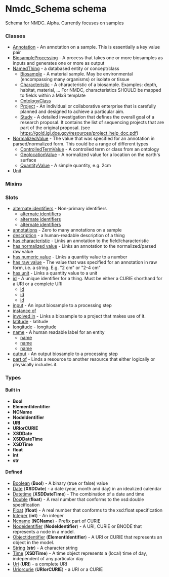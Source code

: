 
# Nmdc_Schema schema


Schema for NMDC. Alpha. Currently focuses on samples


### Classes

 * [Annotation](Annotation.md) - An annotation on a sample. This is essentially a key value pair
 * [BiosampleProcessing](BiosampleProcessing.md) - A process that takes one or more biosamples as inputs and generates one or more as output
 * [NamedThing](NamedThing.md) - a databased entity or concept/class
    * [Biosample](Biosample.md) - A material sample. May be environmental (encompassing many organisms) or isolate or tissue
    * [Characteristic](Characteristic.md) - A characteristic of a biosample. Examples: depth, habitat, material, ... For NMDC, characteristics SHOULD be mapped to fields within a MIxS template
    * [OntologyClass](OntologyClass.md)
    * [Project](Project.md) - An individual or collaborative enterprise that is carefully planned and designed to achieve a particular aim.
    * [Study](Study.md) - A detailed investigation that  defines the overall goal of a research proposal.  It contains the list of sequencing projects that are part of the original proposal. (see https://gold.jgi.doe.gov/resources/project_help_doc.pdf)
 * [NormalizedValue](NormalizedValue.md) - The value that was specified for an annotation in parsed/normalized form. This could be a range of different types
    * [ControlledTermValue](ControlledTermValue.md) - A controlled term or class from an ontology
    * [GeolocationValue](GeolocationValue.md) - A normalized value for a location on the earth's surface
    * [QuantityValue](QuantityValue.md) - A simple quantity, e.g. 2cm
 * [Unit](Unit.md)

### Mixins


### Slots

 * [alternate identifiers](alternate_identifiers.md) - Non-primary identifiers
    * [alternate identifiers](biosample_alternate_identifiers.md)
    * [alternate identifiers](project_alternate_identifiers.md)
    * [alternate identifiers](study_alternate_identifiers.md)
 * [annotations](annotations.md) - Zero to many annotations on a sample
 * [description](description.md) - a human-readable description of a thing
 * [has characteristic](has_characteristic.md) - Links an annotation to the field/characteristic
 * [has normalized value](has_normalized_value.md) - Links an annotation to the normalized/parsed raw value
 * [has numeric value](has_numeric_value.md) - Links a quantity value to a number
 * [has raw value](has_raw_value.md) - The value that was specified for an annotation in raw form, i.e. a string. E.g. "2 cm" or "2-4 cm"
 * [has unit](has_unit.md) - Links a quantity value to a unit
 * [id](id.md) - A unique identifier for a thing. Must be either a CURIE shorthand for a URI or a complete URI
    * [id](biosample_id.md)
    * [id](project_id.md)
    * [id](study_id.md)
 * [input](input.md) - An input biosample to a processing step
 * [instance of](instance_of.md)
 * [involved in](involved_in.md) - Links a biosample to a project that makes use of it.
 * [latitude](latitude.md) - latitude
 * [longitude](longitude.md) - longitude
 * [name](name.md) - A human readable label for an entity
    * [name](biosample_name.md)
    * [name](project_name.md)
    * [name](study_name.md)
 * [output](output.md) - An output biosample to a processing step
 * [part of](part_of.md) - Linds a resource to another resource that either logically or physically includes it.

### Types


#### Built in

 * **Bool**
 * **ElementIdentifier**
 * **NCName**
 * **NodeIdentifier**
 * **URI**
 * **URIorCURIE**
 * **XSDDate**
 * **XSDDateTime**
 * **XSDTime**
 * **float**
 * **int**
 * **str**

#### Defined

 * [Boolean](Boolean.md)  (**Bool**)  - A binary (true or false) value
 * [Date](Date.md)  (**XSDDate**)  - a date (year, month and day) in an idealized calendar
 * [Datetime](Datetime.md)  (**XSDDateTime**)  - The combination of a date and time
 * [Double](Double.md)  (**float**)  - A real number that conforms to the xsd:double specification
 * [Float](Float.md)  (**float**)  - A real number that conforms to the xsd:float specification
 * [Integer](Integer.md)  (**int**)  - An integer
 * [Ncname](Ncname.md)  (**NCName**)  - Prefix part of CURIE
 * [Nodeidentifier](Nodeidentifier.md)  (**NodeIdentifier**)  - A URI, CURIE or BNODE that represents a node in a model.
 * [Objectidentifier](Objectidentifier.md)  (**ElementIdentifier**)  - A URI or CURIE that represents an object in the model.
 * [String](String.md)  (**str**)  - A character string
 * [Time](Time.md)  (**XSDTime**)  - A time object represents a (local) time of day, independent of any particular day
 * [Uri](Uri.md)  (**URI**)  - a complete URI
 * [Uriorcurie](Uriorcurie.md)  (**URIorCURIE**)  - a URI or a CURIE
